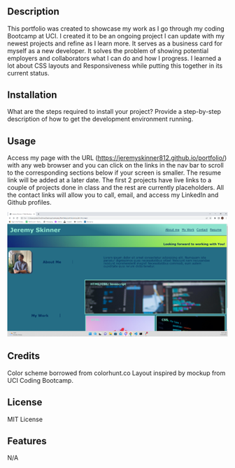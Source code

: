 # <Portfolio>

## Description

This portfolio was created to showcase my work as I go through my coding Bootcamp at UCI. I created it to be an ongoing project I can update with my newest projects and refine as I learn more. It serves as a business card for myself as a new developer. It solves the problem of showing potential employers and collaborators what I can do and how I progress. I learned a lot about CSS layouts and Responsiveness while putting this together in its current status. 


## Installation

What are the steps required to install your project? Provide a step-by-step description of how to get the development environment running.

## Usage

Access my page with the URL (https://jeremyskinner812.github.io/portfolio/) with any web browser and you can click on the links in the nav bar to scroll to the corresponding sections below if your screen is smaller. The resume link will be added at a later date. The first 2 projects have live links to a couple of projects done in class and the rest are currently placeholders. All the contact links will allow you to call, email, and access my LinkedIn and Github profiles.

![Screenshot](assets/portfolioScreenshot.png)


## Credits

Color scheme borrowed from colorhunt.co
Layout inspired by mockup from UCI Coding Bootcamp.

## License

MIT License


## Features

N/A





